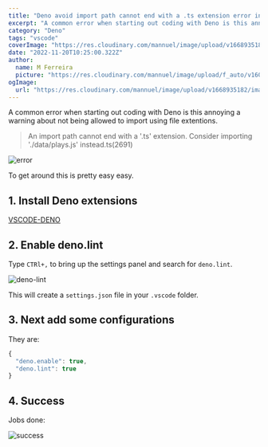 ```yaml
---
title: "Deno avoid import path cannot end with a .ts extension error in vscode warning"
excerpt: "A common error when starting out coding with Deno is this annoying a warning about not being allowed to import using file extentions."
category: "Deno"
tags: "vscode"
coverImage: "https://res.cloudinary.com/mannuel/image/upload/v1668935182/images/deno-cover.png"
date: "2022-11-20T10:25:00.322Z"
author:
  name: M Ferreira
  picture: "https://res.cloudinary.com/mannuel/image/upload/f_auto/v1604067445/images/mee.jpg"
ogImage:
  url: "https://res.cloudinary.com/mannuel/image/upload/v1668935182/images/deno-cover.png"
---
```


A common error when starting out coding with Deno is this annoying a warning about not being allowed to import using file extentions.

> An import path cannot end with a '.ts' extension. Consider importing './data/plays.js' instead.ts(2691)

![error](https://res.cloudinary.com/mannuel/image/upload/v1668935347/images/imports.png)

To get around this is pretty easy easy.

## 1. Install Deno extensions

[VSCODE-DENO](https://marketplace.visualstudio.com/items?itemName=denoland.vscode-deno)

## 2. Enable deno.lint

Type `CTRl+,` to bring up the settings panel and search for `deno.lint`.

![deno-lint](https://res.cloudinary.com/mannuel/image/upload/v1668935851/images/deno-lint-settings.png)

This will create a `settings.json` file in your `.vscode` folder.

## 3. Next add some configurations

They are:

```js
{
  "deno.enable": true,
  "deno.lint": true
}
```

## 4. Success

Jobs done:

![success](https://res.cloudinary.com/mannuel/image/upload/v1668936187/images/success-lint.png)
